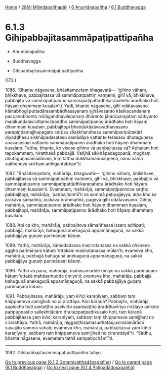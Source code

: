 
[Home](/) / [28Mi Milindapañhapāḷi](../...md) / [6 Anumānapañha](...md) / [6.1 Buddhavagga](../28Mi/6/6.1.md)

# 6.1.3 Gihipabbajitasammāpaṭipattipañha

* Anumānapañha

* Buddhavagga

* Gihipabbajitasammāpaṭipattipañha

(173.)

1086\. “Bhante nāgasena, bhāsitampetaṃ bhagavatā—  ‘gihino vāhaṃ, bhikkhave, pabbajitassa vā sammāpaṭipattiṃ vaṇṇemi, gihī vā, bhikkhave, pabbajito vā sammāpaṭipanno sammāpaṭipattādhikaraṇahetu ārādhako hoti ñāyaṃ dhammaṃ kusalan’ti. Yadi, bhante nāgasena, gihī odātavasano kāmabhogī puttadārasambādhasayanaṃ ajjhāvasanto kāsikacandanaṃ paccanubhonto mālāgandhavilepanaṃ dhārento jātarūparajataṃ sādiyanto maṇikuṇḍalavicittamoḷibaddho sammāpaṭipanno ārādhako hoti ñāyaṃ dhammaṃ kusalaṃ, pabbajitopi bhaṇḍukāsāvavatthavasano parapiṇḍamajjhupagato catūsu sīlakkhandhesu sammāparipūrakārī diyaḍḍhesu sikkhāpadasatesu samādāya vattanto terasasu dhutaguṇesu anavasesaṃ vattanto sammāpaṭipanno ārādhako hoti ñāyaṃ dhammaṃ kusalaṃ. Tattha, bhante, ko viseso gihino vā pabbajitassa vā? Aphalaṃ hoti tapokammaṃ, niratthakā pabbajjā. Vañjhā sikkhāpadagopanā, moghaṃ dhutaguṇasamādānaṃ, kiṃ tattha dukkhamanuciṇṇena, nanu nāma sukheneva sukhaṃ adhigantabban”ti.

1087\. “Bhāsitampetaṃ, mahārāja, bhagavatā—  ‘gihino vāhaṃ, bhikkhave, pabbajitassa vā sammāpaṭipattiṃ vaṇṇemi, gihī vā, bhikkhave, pabbajito vā sammāpaṭipanno sammāpaṭipattādhikaraṇahetu ārādhako hoti ñāyaṃ dhammaṃ kusalan’ti. Evametaṃ, mahārāja, sammāpaṭipannova seṭṭho, pabbajitopi, mahārāja, ‘pabbajitomhī’ti na sammā paṭipajjeyya, atha kho so ārakāva sāmaññā, ārakāva brahmaññā, pageva gihī odātavasano. Gihīpi, mahārāja, sammāpaṭipanno ārādhako hoti ñāyaṃ dhammaṃ kusalaṃ, pabbajitopi, mahārāja, sammāpaṭipanno ārādhako hoti ñāyaṃ dhammaṃ kusalaṃ.

1088\. Api ca kho, mahārāja, pabbajitova sāmaññassa issaro adhipati; pabbajjā, mahārāja, bahuguṇā anekaguṇā appamāṇaguṇā, na sakkā pabbajjāya guṇaṃ parimāṇaṃ kātuṃ.

1089\. Yathā, mahārāja, kāmadadassa maṇiratanassa na sakkā dhanena aggho parimāṇaṃ kātuṃ ‘ettakaṃ maṇiratanassa mūlan’ti; evameva kho, mahārāja, pabbajjā bahuguṇā anekaguṇā appamāṇaguṇā, na sakkā pabbajjāya guṇaṃ parimāṇaṃ kātuṃ.

1090\. Yathā vā pana, mahārāja, mahāsamudde ūmiyo na sakkā parimāṇaṃ kātuṃ ‘ettakā mahāsamudde ūmiyo’ti; evameva kho, mahārāja, pabbajjā bahuguṇā anekaguṇā appamāṇaguṇā, na sakkā pabbajjāya guṇaṃ parimāṇaṃ kātuṃ.

1091\. Pabbajitassa, mahārāja, yaṃ kiñci karaṇīyaṃ, sabbaṃ taṃ khippameva samijjhati no cirarattāya. Kiṃ kāraṇā? Pabbajito, mahārāja, appiccho hoti santuṭṭho pavivitto asaṃsaṭṭho āraddhavīriyo nirālayo aniketo paripuṇṇasīlo sallekhitācāro dhutappaṭipattikusalo hoti, taṃ kāraṇā pabbajitassa yaṃ kiñci karaṇīyaṃ, sabbaṃ taṃ khippameva samijjhati no cirarattāya. Yathā, mahārāja, niggaṇṭhisamasudhotaujuvimalanārāco susajjito sammā vahati; evameva kho, mahārāja, pabbajitassa yaṃ kiñci karaṇīyaṃ, sabbaṃ taṃ khippameva samijjhati no cirarattāyā”ti. “Sādhu, bhante nāgasena, evametaṃ tathā sampaṭicchāmī”ti.

---

1092\. Gihipabbajitasammāpaṭipattipañho tatiyo.



[Go to previous page (6.1.2 Gotamivatthadānapañha)](6.1.2.md) / [Go to parent page (6.1 Buddhavagga)](../28Mi/6/6.1.md) / [Go to next page (6.1.4 Paṭipadādosapañha)](6.1.4.md)


